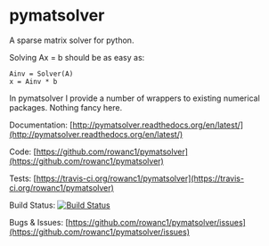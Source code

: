 pymatsolver
===========

A sparse matrix solver for python.

Solving Ax = b should be as easy as:

```
Ainv = Solver(A)
x = Ainv * b
```

In pymatsolver I provide a number of wrappers to existing numerical packages. Nothing fancy here.


Documentation:
[http://pymatsolver.readthedocs.org/en/latest/](http://pymatsolver.readthedocs.org/en/latest/)

Code:
[https://github.com/rowanc1/pymatsolver](https://github.com/rowanc1/pymatsolver)

Tests:
[https://travis-ci.org/rowanc1/pymatsolver](https://travis-ci.org/rowanc1/pymatsolver)

Build Status:
[![Build Status](https://travis-ci.org/rowanc1/pymatsolver.svg?branch=master)](https://travis-ci.org/rowanc1/pymatsolver)

Bugs & Issues:
[https://github.com/rowanc1/pymatsolver/issues](https://github.com/rowanc1/pymatsolver/issues)
